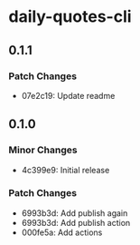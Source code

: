 # daily-quotes-cli

## 0.1.1

### Patch Changes

- 07e2c19: Update readme

## 0.1.0

### Minor Changes

- 4c399e9: Initial release

### Patch Changes

- 6993b3d: Add publish again
- 6993b3d: Add publish action
- 000fe5a: Add actions
